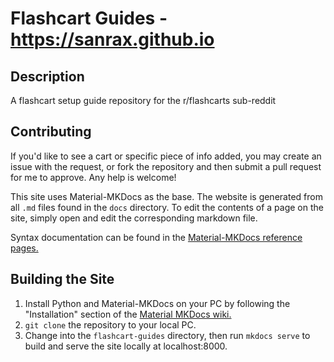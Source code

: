 # Flashcart Guides - https://sanrax.github.io

## Description
A flashcart setup guide repository for the r/flashcarts sub-reddit

## Contributing
If you'd like to see a cart or specific piece of info added, you may create an issue with the request, or fork the repository and then submit a pull request for me to approve. Any help is welcome!

This site uses Material-MKDocs as the base. The website is generated from all `.md` files found in the `docs` directory. To edit the contents of a page on the site, simply open and edit the corresponding markdown file.

Syntax documentation can be found in the [Material-MKDocs reference pages.](https://squidfunk.github.io/mkdocs-material/reference/)

## Building the Site
1. Install Python and Material-MKDocs on your PC by following the "Installation" section of the [Material MKDocs wiki.](https://squidfunk.github.io/mkdocs-material/getting-started/)
1. `git clone` the repository to your local PC.
1. Change into the `flashcart-guides` directory, then run `mkdocs serve` to build and serve the site locally at localhost:8000.
